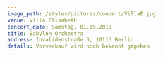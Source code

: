 ```yaml
---
image_path: /styles/pictures/concert/VillaE.jpg
venue: Villa Elisabeth
concert_date: Samstag, 01.09.2018
title: Babylon Orchestra
address: Invalidenstraße 3, 10115 Berlin
details: Vorverkauf wird noch bekannt gegeben
---
```

